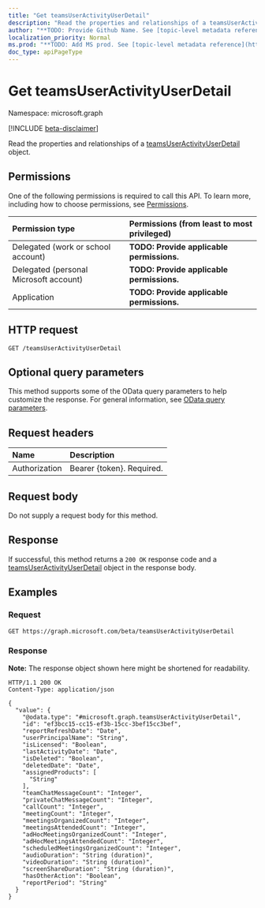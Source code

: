 ```yaml
---
title: "Get teamsUserActivityUserDetail"
description: "Read the properties and relationships of a teamsUserActivityUserDetail object."
author: "**TODO: Provide Github Name. See [topic-level metadata reference](https://msgo.azurewebsites.net/add/document/guidelines/metadata.html#topic-level-metadata)**"
localization_priority: Normal
ms.prod: "**TODO: Add MS prod. See [topic-level metadata reference](https://msgo.azurewebsites.net/add/document/guidelines/metadata.html#topic-level-metadata)**"
doc_type: apiPageType
---
```


# Get teamsUserActivityUserDetail
Namespace: microsoft.graph

[!INCLUDE [beta-disclaimer](../../includes/beta-disclaimer.md)]

Read the properties and relationships of a [teamsUserActivityUserDetail](../resources/teamsuseractivityuserdetail.md) object.

## Permissions
One of the following permissions is required to call this API. To learn more, including how to choose permissions, see [Permissions](/graph/permissions-reference).

|Permission type|Permissions (from least to most privileged)|
|:---|:---|
|Delegated (work or school account)|**TODO: Provide applicable permissions.**|
|Delegated (personal Microsoft account)|**TODO: Provide applicable permissions.**|
|Application|**TODO: Provide applicable permissions.**|

## HTTP request

<!-- {
  "blockType": "ignored"
}
-->
``` http
GET /teamsUserActivityUserDetail
```

## Optional query parameters
This method supports some of the OData query parameters to help customize the response. For general information, see [OData query parameters](/graph/query-parameters).

## Request headers
|Name|Description|
|:---|:---|
|Authorization|Bearer {token}. Required.|

## Request body
Do not supply a request body for this method.

## Response

If successful, this method returns a `200 OK` response code and a [teamsUserActivityUserDetail](../resources/teamsuseractivityuserdetail.md) object in the response body.

## Examples

### Request
<!-- {
  "blockType": "request",
  "name": "get_teamsuseractivityuserdetail"
}
-->
``` http
GET https://graph.microsoft.com/beta/teamsUserActivityUserDetail
```


### Response
**Note:** The response object shown here might be shortened for readability.
<!-- {
  "blockType": "response",
  "truncated": true,
  "@odata.type": "microsoft.graph.teamsUserActivityUserDetail"
}
-->
``` http
HTTP/1.1 200 OK
Content-Type: application/json

{
  "value": {
    "@odata.type": "#microsoft.graph.teamsUserActivityUserDetail",
    "id": "ef3bcc15-cc15-ef3b-15cc-3bef15cc3bef",
    "reportRefreshDate": "Date",
    "userPrincipalName": "String",
    "isLicensed": "Boolean",
    "lastActivityDate": "Date",
    "isDeleted": "Boolean",
    "deletedDate": "Date",
    "assignedProducts": [
      "String"
    ],
    "teamChatMessageCount": "Integer",
    "privateChatMessageCount": "Integer",
    "callCount": "Integer",
    "meetingCount": "Integer",
    "meetingsOrganizedCount": "Integer",
    "meetingsAttendedCount": "Integer",
    "adHocMeetingsOrganizedCount": "Integer",
    "adHocMeetingsAttendedCount": "Integer",
    "scheduledMeetingsOrganizedCount": "Integer",
    "audioDuration": "String (duration)",
    "videoDuration": "String (duration)",
    "screenShareDuration": "String (duration)",
    "hasOtherAction": "Boolean",
    "reportPeriod": "String"
  }
}
```

